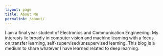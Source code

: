```yaml
---
layout: page
title: About Me
permalink: /about/
---
```


I am a final year student of Electronics and Communication Engineering. My interests lie broadly in computer vision and machine learning with a focus on transfer learning, self-supervised/unsupervised learning. This blog is a medium to share whatever I have learned related to deep learning.

